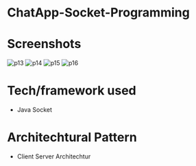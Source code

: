 # ChatApp-Socket-Programming
# Screenshots

![p13](https://user-images.githubusercontent.com/73926739/126144515-4295c889-6668-46ce-9870-36aca38cfb30.png)
![p14](https://user-images.githubusercontent.com/73926739/126144551-6f0baae1-d113-4e00-a1b0-39db6e4b2206.png)
![p15](https://user-images.githubusercontent.com/73926739/126144553-cede51c4-3f66-46e9-a7c2-c04cb11547a2.png)
![p16](https://user-images.githubusercontent.com/73926739/126144555-18b96f23-dec6-4eb4-85b9-76e1162c96dc.png)

# Tech/framework used
* Java Socket 


# Architechtural Pattern
* Client Server Architechtur

